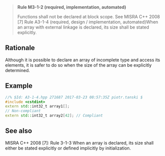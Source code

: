 > **Rule M3-1-2 (required, implementation, automated)**
>
> Functions shall not be declared at block scope.
> See MISRA C++ 2008 [7]
> Rule A3-1-4 (required, design / implementation, automated)When an array with external linkage is declared, its size shall be
> stated explicitly.

## Rationale

Although it is possible to declare an array of incomplete type and access its
elements, it is safer to do so when the size of the array can be explicitly determined.

## Example

```cpp
//% $Id: A3-1-4.hpp 271687 2017-03-23 08:57:35Z piotr.tanski $
#include <cstdint>
extern std::int32_t array1[];
// Non-compliant
extern std::int32_t array2[42]; // Compliant

```

## See also

MISRA C++ 2008 [7]: Rule 3-1-3 When an array is declared, its size shall either
be stated explicitly or defined implicitly by initialization.
